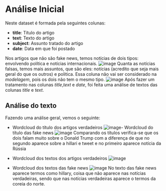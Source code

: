 ﻿# Análise Inicial

Neste dataset é formada pela seguintes colunas:
-   **title**: Título do artigo
-   **text**: Texto do artigo
-   **subject**: Assunto tratado do artigo
-   **date**: Data em que foi postado

Nos artigos que não são fake news, temos notícias de dois tipos: envolvendo política e notícias internacionais.
![image](https://github.com/gustavoramos82/Classificando-Fake-News-/assets/39843884/5c2214b9-44e5-4a76-8b9a-47b348d9ae59)
Quanta as notícias falsas, temos mais assuntos, que são eles: notícias (acredito que seja mais geral do que os outros) e politica. Essa coluna não vai ser considerado na *modelagem*, pois os dois não tem o mesmo tipo.
![image](https://github.com/gustavoramos82/Classificando-Fake-News-/assets/39843884/4ab3aaac-5a82-4193-b5a1-42497aa50ead)
Após fazer um tratamento nas colunas *title*,*text* e *date*, foi feita uma análise de textos das colunas *title* e *text*.

## Análise do texto

Fazendo uma análise geral, vemos o seguinte: 

- Wordcloud do título dos artigos verdadeiros
![image](https://github.com/gustavoramos82/Classificando-Fake-News-/assets/39843884/6ccaf88a-b2aa-4d24-9320-b44dc6a753b3)- Wordcloud do título das fake news
![image](https://github.com/gustavoramos82/Classificando-Fake-News-/assets/39843884/901ea357-510c-405a-b231-aef288ebb7bc)
Comparando os títulos verifica-se que os dois falam muito sobre o Donald Trump com a diferença de que no segundo aparece sobre a hillari e tweet e no primeiro aparece notícia da Rússia

- Wordcloud dos textos dos artigos verdadeiros
![image](https://github.com/gustavoramos82/Classificando-Fake-News-/assets/39843884/ff3b1125-6766-4bca-ad20-566f988b5bdb)
- Wordcloud dos textos das fake news
![image](https://github.com/gustavoramos82/Classificando-Fake-News-/assets/39843884/a5fe343d-5228-4493-889b-1c98752b823e)
No texto das fake news aparece termos como hillary, coisa que não aparece nas notícias verdadeiras, sendo que nas notícias verdadeiras aparece o termos da coreia do norte.
